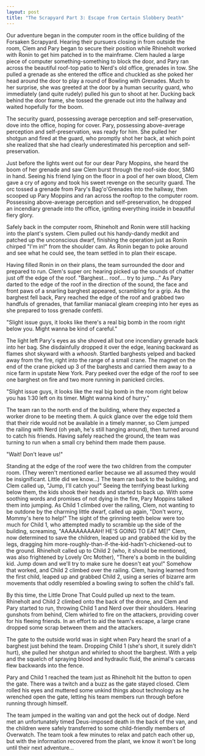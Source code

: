 ```yaml
---
layout: post
title: "The Scrapyard Part 3: Escape from Certain Slobbery Death"
---
```


Our adventure began in the computer room in the office building of the Forsaken Scrapyard.
Hearing their pursuers closing in from outside the room, Clem and Pary began to secure their
position while Rhineholt worked with Ronin to get him patched in to the mainframe. Clem hauled
a large piece of computer something-something to block the door, and Pary ran across the
beautiful roof-top patio to Nerd's old office, grenades in tow. She pulled a grenade as she
entered the office and chuckled as she poked her head around the door to play a round of
Bowling with Grenades. Much to her surprise, she was greeted at the door by a human security
guard, who immediately (and quite rudely) pulled his gun to shoot at her. Ducking back behind
the door frame, she tossed the grenade out into the hallway and waited hopefully for the boom.

The security guard, possessing average perception and self-preservation, dove into the office,
hoping for cover. Pary, possessing above-average perception and self-preservation, was ready
for him. She pulled her shotgun and fired at the guard, who promptly shot her back, at which
point she realized that she had clearly underestimated his perception and self-preservation.

Just before the lights went out for our dear Pary Moppins, she heard the boom of her grenade
and saw Clem burst through the roof-side door, SMG in hand. Seeing his friend lying on the
floor in a pool of her own blood, Clem gave a cry of agony and took his sweet revenge on the
security guard. The orc tossed a grenade from Pary's Bag'o'Grenades into the hallway, then
scooped up Pary Moppins and ran across the rooftop to the computer room. Possessing above-average
perception and self-preservation, he dropped an incendiary grenade into the office, igniting
everything inside in beautiful fiery glory.

Safely back in the computer room, Rhineholt and Ronin were still hacking into the plant's system.
Clem pulled out his handy-dandy medkit and patched up the unconscious dwarf, finishing the
operation just as Ronin chirped "I'm in!" from the shoulder cam. As Ronin began to poke around
and see what he could see, the team settled in to plan their escape.

Having filled Ronin in on their plans, the team surrounded the door and prepared to run.
Clem's super orc hearing picked up the sounds of chatter just off the edge of the roof.
"Barghest... roof.... try to jump..." As Pary darted to the edge of the roof in the direction
of the sound, the face and front paws of a snarling barghest appeared, scrambling for a grip.
As the barghest fell back, Pary reached the edge of the roof and grabbed two handfuls of grenades,
that familiar maniacal gleam creeping into her eyes as she prepared to toss grenade confetti.

"Slight issue guys, it looks like there's a real big bomb in the room right below you.
Might wanna be kind of careful."

The light left Pary's eyes as she shoved all but one incendiary grenade back into her bag.
She disdainfully dropped it over the edge, leaning backward as flames shot skyward with a _whoosh_.
Startled barghests yelped and backed away from the fire, right into the range of a small crane.
The magnet on the end of the crane picked up 3 of the barghests and carried them away to a nice
farm in upstate New York. Pary peeked over the edge of the roof to see one barghest on fire
and two more running in panicked circles.

"Slight issue guys, it looks like the real big bomb in the room right below you has 1:30
left on its timer. Might wanna kind of hurry."

The team ran to the north end of the building, where they expected a worker drone to be meeting
them. A quick glance over the edge told them that their ride would not be available in a timely
manner, so Clem jumped the railing with Nerd (oh yeah, he's still hanging around), then turned
around to catch his friends. Having safely reached the ground, the team was turning to run
when a small cry behind them made them pause.

"Wait! Don't leave us!"

Standing at the edge of the roof were the two children from the computer room. (They weren't
mentioned earlier because we all assumed they would be insignificant. Little did we know...)
The team ran back to the building, and Clem called up, "Jump, I'll catch you!" Seeing the
terrifying beast lurking below them, the kids shook their heads and started to back up. With
some soothing words and promises of not dying in the fire, Pary Moppins talked them into jumping.
As Child 1 climbed over the railing, Clem, not wanting to be outdone by the charming little
dwarf, called up again, "Don't worry, Mommy's here to help!" The sight of the grinning teeth
below were too much for Child 1, who attempted madly to scramble up the side of the building,
screaming, "AAAAAAAAAAH! HE'S GOING TO EAT ME!" Clem, now determined to save the children,
leaped up and grabbed the kid by the legs, dragging him more-roughly-than-if-the-kid-hadn't-chickened-out
to the ground. Rhineholt called up to Child 2 (who, it should be mentioned, was also
frightened by Lovely Orc Mother), "There's a bomb in the building kid. Jump down and we'll
try to make sure he doesn't eat you!" Somehow that worked, and Child 2 climbed over the railing.
Clem, having learned from the first child, leaped up and grabbed Child 2, using a series of
bizarre arm movements that oddly resembled a bowling swing to soften the child's fall.

By this time, the Little Drone That Could pulled up next to the team. Rhineholt and Child 2
climbed onto the back of the drone, and Clem and Pary started to run, throwing Child 1 and
Nerd over their shoulders. Hearing gunshots from behind, Clem whirled to fire on the attackers,
providing cover for his fleeing friends. In an effort to aid the team's escape, a large crane
dropped some scrap between them and the attackers.

The gate to the outside world was in sight when Pary heard the snarl of a barghest just
behind the team. Dropping Child 1 (she's short, it surely didn't hurt), she pulled her shotgun
and whirled to shoot the barghest. With a yelp and the squelch of spraying blood and hydraulic
fluid, the animal's carcass flew backwards into the fence.

Pary and Child 1 reached the team just as Rhineholt hit the button to open the gate. There
was a twitch and a buzz as the gate stayed closed. Clem rolled his eyes and muttered some
unkind things about technology as he wrenched open the gate, letting his team members run
through before running through himself.

The team jumped in the waiting van and got the heck out of dodge. Nerd met an unfortunately
timed Deus-imposed death in the back of the van, and the children were safely transferred
to some child-friendly members of Overwatch. The team took a few minutes to relax and patch
each other up, but with the information recovered from the plant, we know it won't be long
until their next adventure...
